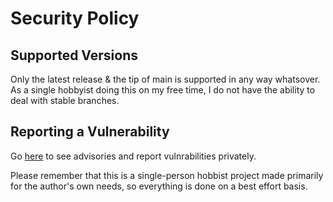 # Security Policy

## Supported Versions

Only the latest release & the tip of main is supported in any way whatsover.
As a single hobbyist doing this on my free time, I do not have the ability to
deal with stable branches.

## Reporting a Vulnerability

Go [here](https://github.com/VorpalBlade/keyboard-backlightd/security/advisories) to
see advisories and report vulnrabilities privately.

Please remember that this is a single-person hobbist project made primarily for the
author's own needs, so everything is done on a best effort basis.
